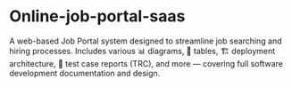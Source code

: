 # Online-job-portal-saas
A web-based Job Portal system designed to streamline job searching and hiring processes. Includes various 📊 diagrams, 📄 tables, 🏗️ deployment architecture, 🧪 test case reports (TRC), and more — covering full software development documentation and design.
